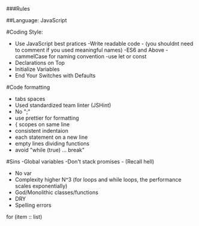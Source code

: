 ###Rules

##Language: JavaScript

#Coding Style:
- Use JavaScript best pratices
-Write readable code - (you shouldnt need to comment if you used meaningful names)
-ES6 and Above
-cammelCase for naming convention
-use let or const
- Declarations on Top
- Initialize Variables
- End Your Switches with Defaults


#Code formatting
- tabs spaces
- Used standardized team linter (JSHint)
- No ";"
- use prettier for formatting
- { scopes on same line
- consistent indentaion
- each statement on a new line
- empty lines dividing functions
- avoid "while (true) ... break"


#Sins
-Global variables
-Don't stack promises - (Recall hell)
- No var
- Complexity higher N^3 (for loops and while loops, the performance scales exponentially)
- God/Monolithic classes/functions
- DRY
- Spelling errors

for (item :: list)